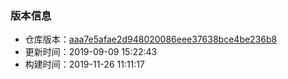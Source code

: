 
<!-- 版本号文件，用于被其它md文件包含 -->

### 版本信息

- 仓库版本：[aaa7e5afae2d948020086eee37638bce4be236b8](gopl-zh-aaa7e5afae2d948020086eee37638bce4be236b8.zip)
- 更新时间：2019-09-09 15:22:43
- 构建时间：2019-11-26 11:11:17
